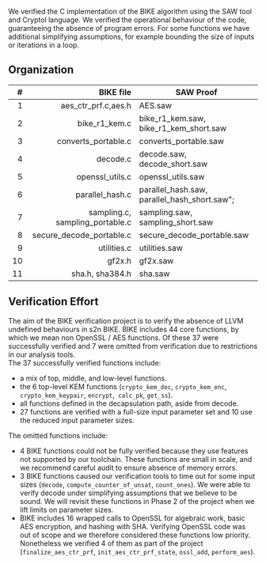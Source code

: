 We verified the C implementation of the BIKE algorithm using the SAW tool and Cryptol language. We verified the operational behaviour of the code, guaranteeing the absence of program errors. For some functions we have additional simplifying assumptions, for example bounding the size of inputs or iterations in a loop. 

## Organization
| # | BIKE file  |    SAW Proof |
| -----: | -----: |------------- | 
| 1 | aes_ctr_prf.c,aes.h | AES.saw
| 2 | bike_r1_kem.c  |  bike_r1_kem.saw, bike_r1_kem_short.saw
| 3 | converts_portable.c | converts_portable.saw
| 4 | decode.c | decode.saw, decode_short.saw
| 5 | openssl_utils.c |  openssl_utils.saw
| 6 | parallel_hash.c | parallel_hash.saw, parallel_hash_short.saw";
| 7 | sampling.c, sampling_portable.c | sampling.saw, sampling_short.saw
| 8 | secure_decode_portable.c | secure_decode_portable.saw
| 9 | utilities.c |  utilities.saw
| 10 | gf2x.h |  gf2x.saw
| 11 | sha.h, sha384.h |  sha.saw

## Verification Effort

The aim of the BIKE verification project is to verify the absence of LLVM undefined behaviours in s2n BIKE.  BIKE includes 44 core functions, by which we mean non OpenSSL / AES functions. Of these 37 were successfully verified and 7 were omitted from verification due to restrictions in our analysis tools.  
The 37 successfully verified functions include: 
- a mix of top, middle, and low-level functions. 
- the 6 top-level KEM functions (`crypto_kem_dec`, `crypto_kem_enc`,  `crypto_kem_keypair`,  `encrypt`,` calc_pk`,  `get_ss`). 
- all functions defined in the decapsulation path, aside from decode. 
-  27 functions are verified with a full-size input parameter set and 10 use the reduced input parameter sizes. 

The omitted functions include: 
- 4 BIKE functions could not be fully verified because they use features not supported by our toolchain. These functions are small in scale, and we recommend careful audit to ensure absence of memory errors. 
- 3 BIKE functions caused our verification tools to time out for some input sizes (`decode`, `compute_counter_of_unsat`, `count_ones`). We were able to verify decode under simplifying assumptions that we believe to be sound. We will revisit these functions in Phase 2 of the project when we lift limits on parameter sizes. 
-  BIKE includes 16 wrapped calls to OpenSSL for algebraic work, basic AES encryption, and hashing with SHA. Verifying OpenSSL code was out of scope and we therefore considered these functions low priority. Nonetheless we verified 4 of them as part of the project (`finalize_aes_ctr_prf`,  `init_aes_ctr_prf_state`, `ossl_add`,  `perform_aes`). 




  

